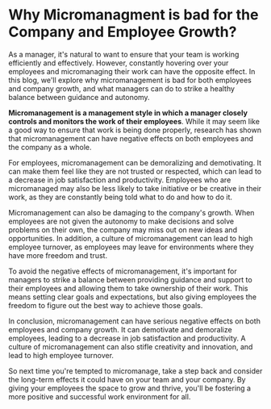 # Why Micromanagment is bad for the Company and Employee Growth?

As a manager, it's natural to want to ensure that your team is working efficiently and effectively. However, constantly hovering over your employees and micromanaging their work can have the opposite effect. In this blog, we'll explore why micromanagement is bad for both employees and company growth, and what managers can do to strike a healthy balance between guidance and autonomy.

**Micromanagement is a management style in which a manager closely controls and monitors the work of their employees**. While it may seem like a good way to ensure that work is being done properly, research has shown that micromanagement can have negative effects on both employees and the company as a whole.

For employees, micromanagement can be demoralizing and demotivating. It can make them feel like they are not trusted or respected, which can lead to a decrease in job satisfaction and productivity. Employees who are micromanaged may also be less likely to take initiative or be creative in their work, as they are constantly being told what to do and how to do it.

Micromanagement can also be damaging to the company's growth. When employees are not given the autonomy to make decisions and solve problems on their own, the company may miss out on new ideas and opportunities. In addition, a culture of micromanagement can lead to high employee turnover, as employees may leave for environments where they have more freedom and trust.

To avoid the negative effects of micromanagement, it's important for managers to strike a balance between providing guidance and support to their employees and allowing them to take ownership of their work. This means setting clear goals and expectations, but also giving employees the freedom to figure out the best way to achieve those goals.

In conclusion, micromanagement can have serious negative effects on both employees and company growth. It can demotivate and demoralize employees, leading to a decrease in job satisfaction and productivity. A culture of micromanagement can also stifle creativity and innovation, and lead to high employee turnover.

So next time you're tempted to micromanage, take a step back and consider the long-term effects it could have on your team and your company. By giving your employees the space to grow and thrive, you'll be fostering a more positive and successful work environment for all.